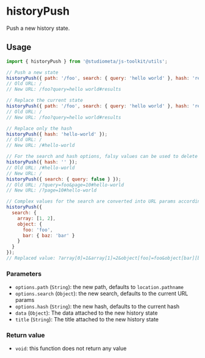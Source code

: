 # historyPush

Push a new history state.

## Usage

```js
import { historyPush } from '@studiometa/js-toolkit/utils';

// Push a new state
historyPush({ path: '/foo', search: { query: 'hello world' }, hash: 'results' });
// Old URL: /
// New URL: /foo?query=hello world#results

// Replace the current state
historyPush({ path: '/foo', search: { query: 'hello world' }, hash: 'results' });
// Old URL: /
// New URL: /foo?query=hello world#results

// Replace only the hash
historyPush({ hash: 'hello-world' });
// Old URL: /
// New URL: /#hello-world

// For the search and hash options, falsy values can be used to delete things
historyPush({ hash: '' });
// Old URL: /#hello-world
// New URL: /
historyPush({ search: { query: false } });
// Old URL: /?query=foo&page=10#hello-world
// New URL: /?page=10#hello-world

// Complex values for the search are converted into URL params according to the way PHP parses theme into the `$_GET` variable.
historyPush({
  search: {
    array: [1, 2],
    object: {
      foo: 'foo',
      bar: { baz: 'bar' }
    }
  }
});
// Replaced value: ?array[0]=1&array[1]=2&object[foo]=foo&object[bar][baz]=bar
```

### Parameters

- `options.path` (`String`): the new path, defaults to `location.pathname`
- `options.search` (`Object`): the new search, defaults to the current URL params
- `options.hash` (`String`): the new hash, defaults to the current hash
- `data` (`Object`): The data attached to the new history state
- `title` (`String`): The title attached to the new history state

### Return value

- `void`: this function does not return any value
